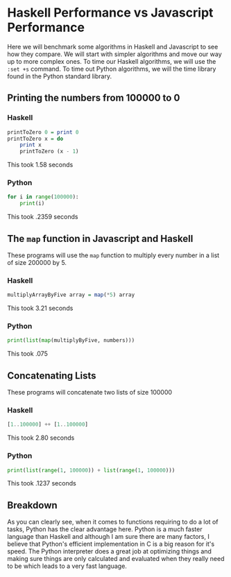 # Haskell Performance vs Javascript Performance
Here we will benchmark some algorithms in Haskell and Javascript to see how they compare. We will start with simpler algorithms and move our way
up to more complex ones. To time our Haskell algorithms, we will use the ``:set +s`` command. To time out Python algorithms, we will the time library found in the Python standard library.
## Printing the numbers from 100000 to 0
### Haskell 
```hs
printToZero 0 = print 0
printToZero x = do
    print x
    printToZero (x - 1)
```
This took 1.58 seconds

### Python
```py
for i in range(100000):
    print(i)
```
This took .2359 seconds

## The ``map`` function in Javascript and Haskell
These programs will use the ``map`` function to multiply every number in a list of size 200000 by 5.
### Haskell 
```hs
multiplyArrayByFive array = map(*5) array
```
This took 3.21 seconds

### Python
```py
print(list(map(multiplyByFive, numbers)))
```
This took .075

## Concatenating Lists
These programs will concatenate two lists of size 100000
### Haskell 
```hs
[1..100000] ++ [1..100000]
```
This took 2.80 seconds

### Python
```py
print(list(range(1, 100000)) + list(range(1, 100000)))
```
This took .1237 seconds


## Breakdown
As you can clearly see, when it comes to functions requiring to do a lot of tasks, Python has the clear advantage here. Python is a much 
faster language than Haskell and although I am sure there are many factors, I believe that Python's efficient implementation in C is a big reason for it's speed.
The Python interpreter does a great job at optimizing things and making sure things are only calculated and evaluated when they really need to be which leads to a very fast language.


